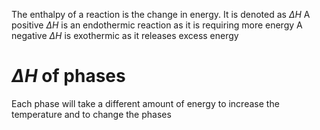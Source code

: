 The enthalpy of a reaction is the change in energy.
It is denoted as $\Delta H$ 
A positive $\Delta H$ is an endothermic reaction as it is requiring more energy
A negative $\Delta H$ is exothermic as it releases excess energy

# $\Delta H$ of phases 
Each phase will take a different amount of energy to increase the temperature and to change the phases
